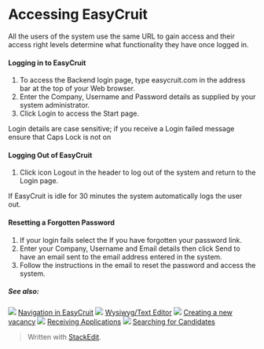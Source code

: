 # Accessing EasyCruit

All the users of the system use the same URL to gain access and their access right levels determine what functionality they have once logged in.

#### Logging in to EasyCruit

1.  To access the Backend login page, type  easycruit.com  in the address bar at the top of your Web browser.
2.  Enter the  Company,  Username  and  Password  details as supplied by your system administrator.
3.  Click  Login  to access the  Start page.

Login details are case sensitive; if you receive a  Login failed  message ensure that  Caps Lock  is not on

#### Logging Out of EasyCruit

1.  Click icon  Logout  in the header to log out of the system and return to the  Login page.

If EasyCruit is idle for 30 minutes the system automatically logs the user out.

#### Resetting a Forgotten Password

1.  If your login fails select the  If you have forgotten your password  link.
2.  Enter your  Company,  Username  and  Email  details then click  Send  to have an email sent to the email address entered in the system.
3.  Follow the instructions in the email to reset the password and access the system.

##### See also:

![](../Resources/Images/icon-document-link.png) [Navigation in EasyCruit](navigation_in_easycruit.htm)
![](../Resources/Images/icon-document-link.png) [Wysiwyg/Text Editor](wysiwyg_text_editor.htm)
![](../Resources/Images/icon-document-link.png) [Creating a new vacancy](creating_a_new_vacancy.htm)
![](../Resources/Images/icon-document-link.png) [Receiving Applications](receiving_applications.htm)
![](../Resources/Images/icon-document-link.png) [Searching for Candidates](searching_for_candidates.htm)


> Written with [StackEdit](https://stackedit.io/).
<!--stackedit_data:
eyJoaXN0b3J5IjpbODUyNjIwOTkzXX0=
-->